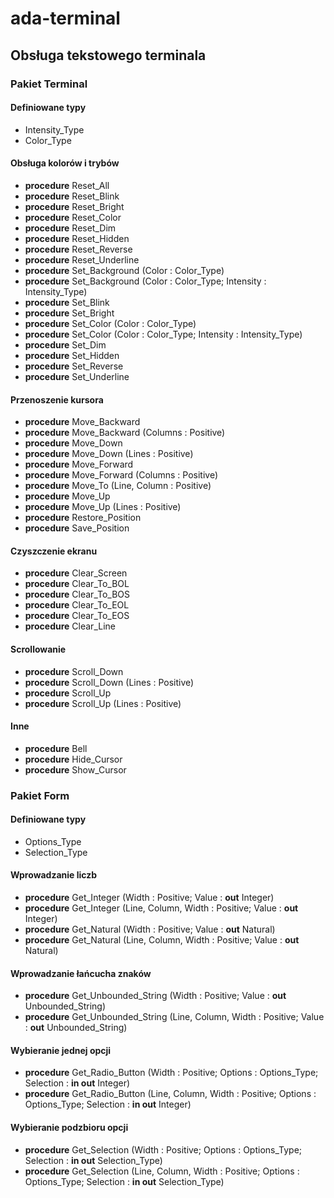 # ada-terminal
## Obsługa tekstowego terminala

### Pakiet Terminal

#### Definiowane typy

- Intensity_Type
- Color_Type

#### Obsługa kolorów i trybów

- **procedure** Reset_All
- **procedure** Reset_Blink
- **procedure** Reset_Bright
- **procedure** Reset_Color
- **procedure** Reset_Dim
- **procedure** Reset_Hidden
- **procedure** Reset_Reverse
- **procedure** Reset_Underline
- **procedure** Set_Background (Color : Color_Type)
- **procedure** Set_Background (Color : Color_Type; Intensity : Intensity_Type)
- **procedure** Set_Blink
- **procedure** Set_Bright
- **procedure** Set_Color (Color : Color_Type)
- **procedure** Set_Color (Color : Color_Type; Intensity : Intensity_Type)
- **procedure** Set_Dim
- **procedure** Set_Hidden
- **procedure** Set_Reverse
- **procedure** Set_Underline

#### Przenoszenie kursora

- **procedure** Move_Backward
- **procedure** Move_Backward (Columns : Positive)
- **procedure** Move_Down
- **procedure** Move_Down (Lines : Positive)
- **procedure** Move_Forward
- **procedure** Move_Forward (Columns : Positive)
- **procedure** Move_To (Line, Column : Positive)
- **procedure** Move_Up
- **procedure** Move_Up (Lines : Positive)
- **procedure** Restore_Position
- **procedure** Save_Position

#### Czyszczenie ekranu

- **procedure** Clear_Screen
- **procedure** Clear_To_BOL
- **procedure** Clear_To_BOS
- **procedure** Clear_To_EOL
- **procedure** Clear_To_EOS
- **procedure** Clear_Line

#### Scrollowanie

- **procedure** Scroll_Down 
- **procedure** Scroll_Down (Lines : Positive)
- **procedure** Scroll_Up
- **procedure** Scroll_Up (Lines : Positive)

#### Inne

- **procedure** Bell
- **procedure** Hide_Cursor
- **procedure** Show_Cursor

### Pakiet Form

#### Definiowane typy

- Options_Type
- Selection_Type

#### Wprowadzanie liczb

- **procedure** Get_Integer (Width : Positive; Value : **out** Integer)
- **procedure** Get_Integer (Line, Column, Width : Positive; Value : **out** Integer)
- **procedure** Get_Natural (Width : Positive; Value : **out** Natural)
- **procedure** Get_Natural (Line, Column, Width : Positive; Value : **out** Natural)
 
#### Wprowadzanie łańcucha znaków

- **procedure** Get_Unbounded_String (Width : Positive; Value : **out** Unbounded_String)
- **procedure** Get_Unbounded_String (Line, Column, Width : Positive; Value : **out** Unbounded_String)

#### Wybieranie jednej opcji

- **procedure** Get_Radio_Button (Width : Positive; Options : Options_Type; Selection : **in out** Integer)
- **procedure** Get_Radio_Button (Line, Column, Width : Positive; Options : Options_Type; Selection : **in out** Integer) 

#### Wybieranie podzbioru opcji

- **procedure** Get_Selection (Width : Positive; Options : Options_Type; Selection : **in out** Selection_Type)
- **procedure** Get_Selection (Line, Column, Width : Positive; Options : Options_Type; Selection : **in out** Selection_Type) 
